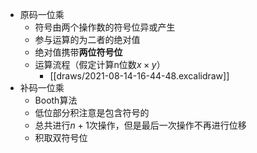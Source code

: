 - 原码一位乘
	- 符号由两个操作数的符号位异或产生
	- 参与运算的为二者的绝对值
	- 绝对值携带**两位符号位**
	- 运算流程（假定计算n位数$x\times y$）
		- [[draws/2021-08-14-16-44-48.excalidraw]]
- 补码一位乘
	- Booth算法
	- 低位部分积注意是包含符号的
	- 总共进行$n + 1$次操作，但是最后一次操作不再进行位移
	- 积取双符号位